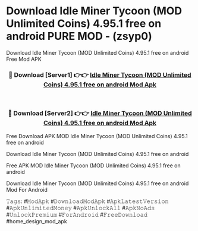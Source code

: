 # Download Idle Miner Tycoon (MOD Unlimited Coins) 4.95.1 free on android PURE MOD - (zsyp0)
Download Idle Miner Tycoon (MOD Unlimited Coins) 4.95.1 free on android Free Mod APK

<div align="center">
<h3>🔴 Download [Server1] 👉👉 <a href="https://apk-comot.site?title=Idle_Miner_Tycoon_(MOD_Unlimited_Coins)_4.95.1_free_on_android">Idle Miner Tycoon (MOD Unlimited Coins) 4.95.1 free on android Mod Apk</a></h3><br>

<h3>🔴 Download [Server2] 👉👉 <a href="https://apk-comot.site?title=Idle_Miner_Tycoon_(MOD_Unlimited_Coins)_4.95.1_free_on_android">Idle Miner Tycoon (MOD Unlimited Coins) 4.95.1 free on android Mod Apk</a></h3>
</div>


Free Download APK MOD Idle Miner Tycoon (MOD Unlimited Coins) 4.95.1 free on android

Download Idle Miner Tycoon (MOD Unlimited Coins) 4.95.1 free on android 

Free APK MOD Idle Miner Tycoon (MOD Unlimited Coins) 4.95.1 free on android 

Download Idle Miner Tycoon (MOD Unlimited Coins) 4.95.1 free on android Mod For Android

𝚃𝚊𝚐𝚜: #𝙼𝚘𝚍𝙰𝚙𝚔 #𝙳𝚘𝚠𝚗𝚕𝚘𝚊𝚍𝙼𝚘𝚍𝙰𝚙𝚔 #𝙰𝚙𝚔𝙻𝚊𝚝𝚎𝚜𝚝𝚅𝚎𝚛𝚜𝚒𝚘𝚗 #𝙰𝚙𝚔𝚄𝚗𝚕𝚒𝚖𝚒𝚝𝚎𝚍𝙼𝚘𝚗𝚎𝚢 #𝙰𝚙𝚔𝚄𝚗𝚕𝚘𝚌𝚔𝙰𝚕𝚕 #𝙰𝚙𝚔𝙽𝚘𝙰𝚍𝚜 #𝚄𝚗𝚕𝚘𝚌𝚔𝙿𝚛𝚎𝚖𝚒𝚞𝚖 #𝙵𝚘𝚛𝙰𝚗𝚍𝚛𝚘𝚒𝚍 #𝙵𝚛𝚎𝚎𝙳𝚘𝚠𝚗𝚕𝚘𝚊𝚍 #home_design_mod_apk